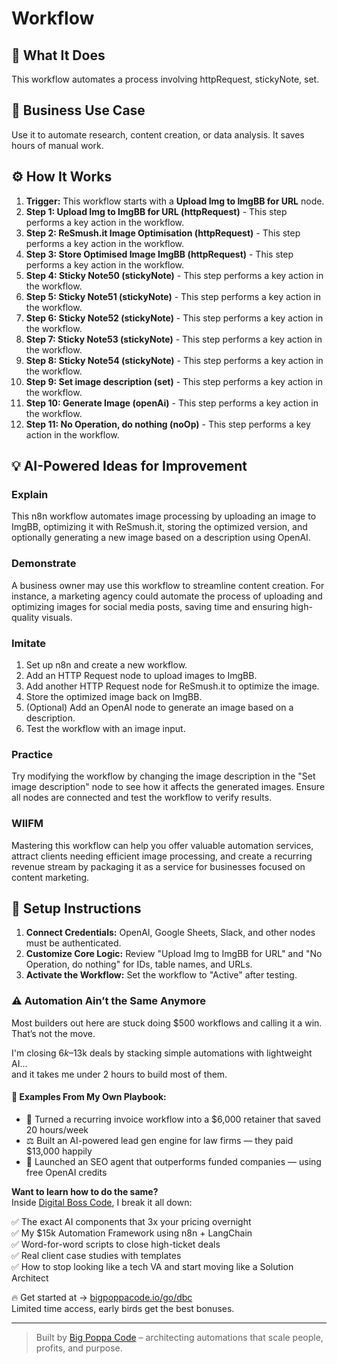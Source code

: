 # Workflow

## 🚀 What It Does
This workflow automates a process involving httpRequest, stickyNote, set.

## 💼 Business Use Case
Use it to automate research, content creation, or data analysis. It saves hours of manual work.

## ⚙️ How It Works
1.  **Trigger:** This workflow starts with a **Upload Img to ImgBB for URL** node.
2. **Step 1: Upload Img to ImgBB for URL (httpRequest)** - This step performs a key action in the workflow.
3. **Step 2: ReSmush.it Image Optimisation (httpRequest)** - This step performs a key action in the workflow.
4. **Step 3: Store Optimised Image ImgBB (httpRequest)** - This step performs a key action in the workflow.
5. **Step 4: Sticky Note50 (stickyNote)** - This step performs a key action in the workflow.
6. **Step 5: Sticky Note51 (stickyNote)** - This step performs a key action in the workflow.
7. **Step 6: Sticky Note52 (stickyNote)** - This step performs a key action in the workflow.
8. **Step 7: Sticky Note53 (stickyNote)** - This step performs a key action in the workflow.
9. **Step 8: Sticky Note54 (stickyNote)** - This step performs a key action in the workflow.
10. **Step 9: Set image description (set)** - This step performs a key action in the workflow.
11. **Step 10: Generate Image (openAi)** - This step performs a key action in the workflow.
12. **Step 11: No Operation, do nothing (noOp)** - This step performs a key action in the workflow.

## 💡 AI-Powered Ideas for Improvement
### Explain
This n8n workflow automates image processing by uploading an image to ImgBB, optimizing it with ReSmush.it, storing the optimized version, and optionally generating a new image based on a description using OpenAI.

### Demonstrate
A business owner may use this workflow to streamline content creation. For instance, a marketing agency could automate the process of uploading and optimizing images for social media posts, saving time and ensuring high-quality visuals.

### Imitate
1. Set up n8n and create a new workflow.
2. Add an HTTP Request node to upload images to ImgBB.
3. Add another HTTP Request node for ReSmush.it to optimize the image.
4. Store the optimized image back on ImgBB.
5. (Optional) Add an OpenAI node to generate an image based on a description.
6. Test the workflow with an image input.

### Practice
Try modifying the workflow by changing the image description in the "Set image description" node to see how it affects the generated images. Ensure all nodes are connected and test the workflow to verify results.

### WIIFM
Mastering this workflow can help you offer valuable automation services, attract clients needing efficient image processing, and create a recurring revenue stream by packaging it as a service for businesses focused on content marketing.

## 🔧 Setup Instructions
1. **Connect Credentials:** OpenAI, Google Sheets, Slack, and other nodes must be authenticated.
2. **Customize Core Logic:** Review "Upload Img to ImgBB for URL" and "No Operation, do nothing" for IDs, table names, and URLs.
3. **Activate the Workflow:** Set the workflow to "Active" after testing.

### ⚠️ Automation Ain’t the Same Anymore

Most builders out here are stuck doing $500 workflows and calling it a win.  
That’s not the move.  

I'm closing $6k–$13k deals by stacking simple automations with lightweight AI...  
and it takes me under 2 hours to build most of them.

#### 🧠 Examples From My Own Playbook:
- 🔁 Turned a recurring invoice workflow into a $6,000 retainer that saved 20 hours/week  
- ⚖️ Built an AI-powered lead gen engine for law firms — they paid $13,000 happily  
- 🚀 Launched an SEO agent that outperforms funded companies — using free OpenAI credits  

**Want to learn how to do the same?**  
Inside [Digital Boss Code](https://bigpoppacode.io/go/dbc), I break it all down:

✅ The exact AI components that 3x your pricing overnight  
✅ My $15k Automation Framework using n8n + LangChain  
✅ Word-for-word scripts to close high-ticket deals  
✅ Real client case studies with templates  
✅ How to stop looking like a tech VA and start moving like a Solution Architect  

🔥 Get started at → [bigpoppacode.io/go/dbc](https://bigpoppacode.io/go/dbc)  
Limited time access, early birds get the best bonuses.

---
> Built by [Big Poppa Code](https://bigpoppacode.io) – architecting automations that scale people, profits, and purpose.
